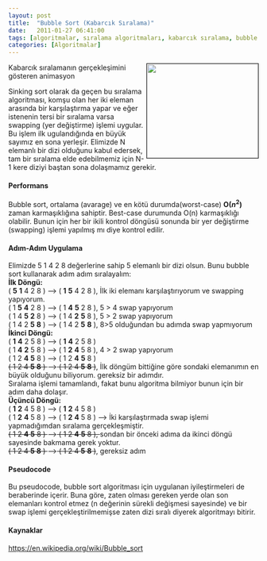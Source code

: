 ```yaml
---
layout: post
title:  "Bubble Sort (Kabarcık Sıralama)"
date:   2011-01-27 06:41:00
tags: [algoritmalar, sıralama algoritmaları, kabarcık sıralama, bubble sort]
categories: [Algoritmalar]
---
```


<img title="bubblesort_animate" src="https://upload.wikimedia.org/wikipedia/commons/3/37/Bubble_sort_animation.gif" alt="" width="224" height="190" align="right" border="1"/> Kabarcık sıralamanın gerçekleşimini gösteren animasyon

Sinking sort olarak da geçen bu sıralama algoritması, komşu olan her iki eleman arasında bir karşılaştırma yapar ve eğer istenenin tersi bir sıralama varsa swapping (yer değiştirme) işlemi uygular. Bu işlem ilk ugulandığında en büyük sayımız en sona yerleşir. Elimizde N elemanlı bir dizi olduğunu kabul edersek, tam bir sıralama elde edebilmemiz için N-1 kere diziyi baştan sona dolaşmamız gerekir.
<h4>Performans</h4>
Bubble sort, ortalama (avarage) ve en kötü durumda(worst-case) <strong>O(<em>n</em><sup>2</sup>)</strong> zaman karmaşıklığına sahiptir. Best-case durumunda O(n) karmaşıklığı olabilir. Bunun için her bir ikili kontrol döngüsü sonunda bir yer değiştirme (swapping) işlemi yapılmış mı diye kontrol edilir.
<h4>Adım-Adım Uygulama</h4>
Elimizde 5 1 4 2 8 değerlerine sahip 5 elemanlı bir dizi olsun. Bunu bubble sort kullanarak adım adım sıralayalım:<br/>
<!--more-->
<strong>İlk Döngü:</strong><br/>
( <strong>5</strong> <strong>1</strong> 4 2 8 ) --&gt; ( <strong>1</strong> <strong>5</strong> 4 2 8 ), İlk iki elemanı karşılaştırıyorum ve swapping yapıyorum. <br/>
( 1 <strong>5</strong> <strong>4</strong> 2 8 ) --&gt; ( 1 <strong>4</strong> <strong>5</strong> 2 8 ), 5 &gt; 4 swap yapıyorum<br/>
( 1 4 <strong>5</strong> <strong>2</strong> 8 ) --&gt; ( 1 4 <strong>2</strong> <strong>5</strong> 8 ), 5 &gt; 2 swap yapıyorum<br/>
( 1 4 2 <strong>5</strong> <strong>8</strong> ) --&gt; ( 1 4 2 <strong>5</strong> <strong>8</strong> ), 8&gt;5 olduğundan bu adımda swap yapmıyorum<br/>
<strong>İkinci Döngü:</strong><br/>
( <strong>1</strong> <strong>4</strong> 2 5 8 ) --&gt; ( <strong>1</strong> <strong>4</strong> 2 5 8 )<br/>
( 1 <strong>4</strong> <strong>2</strong> 5 8 ) --&gt; ( 1 <strong>2</strong> <strong>4</strong> 5 8 ), 4 &gt; 2 swap yapıyorum<br/>
( 1 2 <strong>4</strong> <strong>5</strong> 8 ) --&gt; ( 1 2 <strong>4</strong> <strong>5</strong> 8 )<br/>
<span style="text-decoration: line-through;">( 1 2 4 <strong>5</strong> <strong>8</strong> ) </span>--&gt;<span style="text-decoration: line-through;"> ( 1 2 4 <strong>5</strong> <strong>8</strong> )</span>, İlk döngüm bittiğine göre sondaki elemanımın en büyük olduğunu biliyorum. gereksiz bir adımdır.<br/>
Sıralama işlemi tamamlandı, fakat bunu algoritma bilmiyor bunun için bir adım daha dolaşır.<br/>
<strong>Üçüncü Döngü:</strong><br/>
( <strong>1</strong> <strong>2</strong> 4 5 8 ) --&gt; ( <strong>1</strong> <strong>2</strong> 4 5 8 )<br/>
( 1 <strong>2</strong> <strong>4</strong> 5 8 ) --&gt; ( 1 <strong>2</strong> <strong>4</strong> 5 8 ) --&gt; İki karşılaştırmada swap işlemi yapmadığımdan sıralama gerçekleşmiştir.<br/>
<span style="text-decoration: line-through;">( 1 2 <strong>4</strong> <strong>5</strong> 8 ) </span>--&gt;<span style="text-decoration: line-through;"> ( 1 2 <strong>4</strong> <strong>5</strong> 8 ), </span>sondan bir önceki adıma da ikinci döngü sayesinde bakmama gerek yoktur.<br/>
<span style="text-decoration: line-through;">( 1 2 4 <strong>5</strong> <strong>8</strong> ) </span>--&gt;<span style="text-decoration: line-through;"> ( 1 2 4 <strong>5</strong> <strong>8</strong> )</span>, gereksiz adım<br/>
<h4>Pseudocode</h4>
<script src="httpss://gist.github.com/tolpp/404288218998a512b1be.js"></script>
Bu pseudocode, bubble sort algoritması için uygulanan iyileştirmeleri de beraberinde içerir. Buna göre, zaten olması gereken yerde olan son elemanları kontrol etmez (n değerinin sürekli değişmesi sayesinde) ve bir swap işlemi gerçekleştirilmemişse zaten dizi sıralı diyerek algoritmayı bitirir.
<h4>Kaynaklar</h4>
<a href="https://en.wikipedia.org/wiki/Bubble_sort">https://en.wikipedia.org/wiki/Bubble_sort</a>
